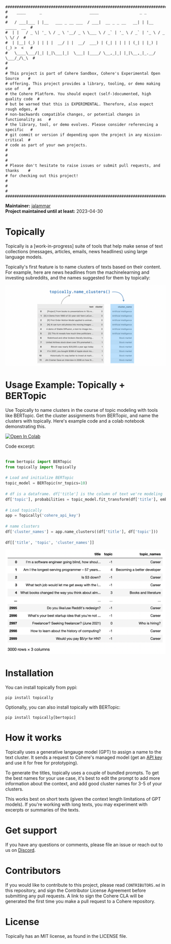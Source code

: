 ```
################################################################################
#    ____      _                     ____                  _ _                 #
#   / ___|___ | |__   ___ _ __ ___  / ___|  __ _ _ __   __| | |__   _____  __  #
#  | |   / _ \| '_ \ / _ \ '__/ _ \ \___ \ / _` | '_ \ / _` | '_ \ / _ \ \/ /  #
#  | |__| (_) | | | |  __/ | |  __/  ___) | (_| | | | | (_| | |_) | (_) >  <   #
#   \____\___/|_| |_|\___|_|  \___| |____/ \__,_|_| |_|\__,_|_.__/ \___/_/\_\  #
#                                                                              #
# This project is part of Cohere Sandbox, Cohere's Experimental Open Source    #
# offering. This project provides a library, tooling, or demo making use of    #
# the Cohere Platform. You should expect (self-)documented, high quality code  #
# but be warned that this is EXPERIMENTAL. Therefore, also expect rough edges, #
# non-backwards compatible changes, or potential changes in functionality as   #
# the library, tool, or demo evolves. Please consider referencing a specific   #
# git commit or version if depending upon the project in any mission-critical  #
# code as part of your own projects.                                           #
#                                                                              #
# Please don't hesitate to raise issues or submit pull requests, and thanks    #
# for checking out this project!                                               #
#                                                                              #
################################################################################
```

**Maintainer:** [jalammar](https://github.com/jalammar) \
**Project maintained until at least:** 2023-04-30

# Topically

Topically is a \[work-in-progress\] suite of tools that help make sense of text collections (messages, articles, emails, news headlines) using large language models.


Topically's first feature is to name clusters of texts based on their content. For example, here are news headlines from the machinelearning and investing subreddits, and the names suggested for them by topically:

<img src="./assets/topically-name_cluster.png" />


# Usage Example: Topically + BERTopic
Use Topically to name clusters in the course of topic modeling with tools like BERTopic. Get the cluster assignments from BERTopic, and name the clusters with topically. Here's example code and a colab notebook demonstrating this.

<a href="https://colab.research.google.com/github/cohere-ai/sandbox-topically/blob/main/notebooks/Intro%20-%20Topically%20with%20BERTopic.ipynb" target="_parent\"><img src="https://colab.research.google.com/assets/colab-badge.svg\" alt="Open In Colab"/></a>

Code excerpt:

```python

from bertopic import BERTopic
from topically import Topically

# Load and initialize BERTopic
topic_model = BERTopic(nr_topics=10)

# df is a dataframe. df['title'] is the column of text we're modeling
df['topic'], probabilities = topic_model.fit_transform(df['title'], embeds)

# Load topically
app = Topically('cohere_api_key')

# name clusters
df['cluster_names'] = app.name_clusters((df['title'], df['topic']))

df[['title', 'topic', 'cluster_names']]
```


<img src="./assets/topically-name_topics-example.png" />

# Installation

You can install topically from pypi:

`pip install topically`

Optionally, you can also install topically with BERTopic:

`pip install topically[bertopic]`


# How it works

Topically uses a generative langauge model (GPT) to assign a name to the text cluster. It sends a request to Cohere's managed model (get an [API key](https://os.cohere.ai/register) and use it for free for prototyping).

To generate the titles, topically uses a couple of bundled prompts. To get the best names for your use case, it's best to edit the prompt to add more information about the context, and add good cluster names for 3-5 of your clusters.

This works best on short texts (given the context length limitations of GPT models). If you're working with long texts, you may experiment with excerpts or summaries of the texts.

# Get support
If you have any questions or comments, please file an issue or reach out to us on [Discord](https://discord.gg/co-mmunity).

# Contributors
If you would like to contribute to this project, please read `CONTRIBUTORS.md`
in this repository, and sign the Contributor License Agreement before submitting
any pull requests. A link to sign the Cohere CLA will be generated the first time 
you make a pull request to a Cohere repository.

# License
Topically has an MIT license, as found in the LICENSE file.
